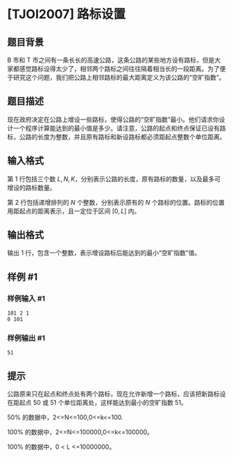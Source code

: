 # [TJOI2007] 路标设置

## 题目背景

B 市和 T 市之间有一条长长的高速公路，这条公路的某些地方设有路标，但是大家都感觉路标设得太少了，相邻两个路标之间往往隔着相当长的一段距离。为了便于研究这个问题，我们把公路上相邻路标的最大距离定义为该公路的“空旷指数”。

## 题目描述

现在政府决定在公路上增设一些路标，使得公路的“空旷指数”最小。他们请求你设计一个程序计算能达到的最小值是多少。请注意，公路的起点和终点保证已设有路标，公路的长度为整数，并且原有路标和新设路标都必须距起点整数个单位距离。

## 输入格式

第 $1$ 行包括三个数 $L,N,K$，分别表示公路的长度，原有路标的数量，以及最多可增设的路标数量。


第 $2$ 行包括递增排列的 $N$ 个整数，分别表示原有的 $N$ 个路标的位置。路标的位置用距起点的距离表示，且一定位于区间 $[0,L]$ 内。

## 输出格式

输出 $1$ 行，包含一个整数，表示增设路标后能达到的最小“空旷指数”值。

## 样例 #1

### 样例输入 #1

```
101 2 1
0 101
```

### 样例输出 #1

```
51
```

## 提示

公路原来只在起点和终点处有两个路标，现在允许新增一个路标，应该把新路标设在距起点 $50$ 或 $51$ 个单位距离处，这样能达到最小的空旷指数 $51$。

$50\%$ 的数据中，2<=N<=100,0<=k<=100.

$100\%$ 的数据中，2<=N<=100000,0<=k<=100000。

$100\%$ 的数据中，0 < L <=10000000。

